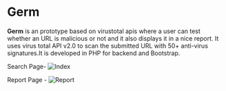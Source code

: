 Germ
====

**Germ** is an prototype based on virustotal apis where a user can test whether an URL is malicious or not and it also displays it in a nice report. It uses virus total API v2.0 to scan the submitted URL with 50+ anti-virus signatures.It is developed in PHP for backend and Bootstrap.

Search Page-
  ![Index](https://github.com/vjex/Germ/blob/master/Index.png)
  
Report Page - 
  ![Report](https://github.com/vjex/Germ/blob/master/report.png)
